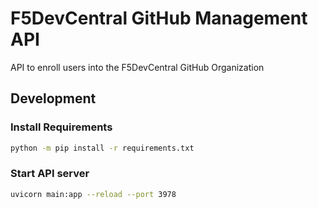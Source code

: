 # F5DevCentral GitHub Management API

API to enroll users into the F5DevCentral GitHub Organization

## Development

### Install Requirements

```bash
python -m pip install -r requirements.txt
```

### Start API server

```bash
uvicorn main:app --reload --port 3978
```
